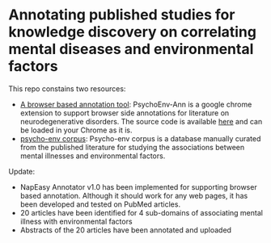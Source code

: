 # Annotating published studies for knowledge discovery on correlating mental diseases and environmental factors
This repo constains two resources: 
* [A browser based annotation tool](src):  PsychoEnv-Ann is a google chrome extension to support browser side annotations for literature on neurodegenerative disorders. The source code is available [here](src) and can be loaded in your Chrome as it is.
* [psycho-env corpus](psycho-env): Psycho-env corpus is a database manually curated from the published literature for studying the associations between mental illnesses and environmental factors. 

Update:
* NapEasy Annotator v1.0 has been implemented for supporting browser based annotation. Although it should work for any
web pages, it has been developed and tested on PubMed articles.
* 20 articles have been identified for 4 sub-domains of associating mental illness with environmental factors
* Abstracts of the 20 articles have been annotated and uploaded
